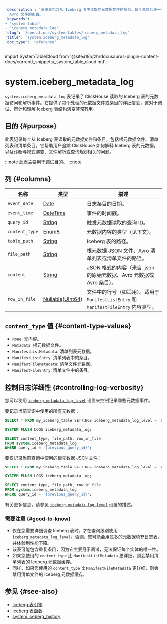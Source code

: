 ```yaml
---
'description': '系统表包含从 Iceberg 表中读取的元数据文件的信息。每个条目代表一个根元数据文件、从 Avro 文件中提取的元数据，或者某个
  Avro 文件的条目。'
'keywords':
- 'system table'
- 'iceberg_metadata_log'
'slug': '/operations/system-tables/iceberg_metadata_log'
'title': 'system.iceberg_metadata_log'
'doc_type': 'reference'
---
```


import SystemTableCloud from '@site/i18n/zh/docusaurus-plugin-content-docs/current/_snippets/_system_table_cloud.md';


# system.iceberg_metadata_log

`system.iceberg_metadata_log` 表记录了 ClickHouse 读取的 Iceberg 表的元数据访问和解析事件。它提供了每个处理的元数据文件或条目的详细信息，这对于调试、审计和理解 Iceberg 表结构演变非常有用。

## 目的 {#purpose}

此表记录每个从 Iceberg 表读取的元数据文件和条目，包括根元数据文件、清单列表和清单条目。它帮助用户追踪 ClickHouse 如何解释 Iceberg 表的元数据，以及诊断与模式演变、文件解析或查询规划相关的问题。

:::note
此表主要用于调试目的。
:::note

## 列 {#columns}
| 名称           | 类型      | 描述                                                                                     |
|----------------|-----------|------------------------------------------------------------------------------------------|
| `event_date`   | [Date](../../sql-reference/data-types/date.md)      | 日志条目的日期。                                                                         |
| `event_time`   | [DateTime](../../sql-reference/data-types/datetime.md)  | 事件的时间戳。                                                                          |
| `query_id`     | [String](../../sql-reference/data-types/string.md)    | 触发元数据读取的查询 ID。                                                              |
| `content_type` | [Enum8](../../sql-reference/data-types/enum.md)     | 元数据内容的类型（见下文）。                                                            |
| `table_path`   | [String](../../sql-reference/data-types/string.md)    | Iceberg 表的路径。                                                                      |
| `file_path`    | [String](../../sql-reference/data-types/string.md)    | 根元数据 JSON 文件、Avro 清单列表或清单文件的路径。                                       |
| `content`      | [String](../../sql-reference/data-types/string.md)    | JSON 格式的内容（来自 .json 的原始元数据、Avro 元数据或 Avro 条目）。                   |
| `row_in_file`  | [Nullable](../../sql-reference/data-types/nullable.md)([UInt64](../../sql-reference/data-types/int-uint.md)) | 文件中的行号（如适用）。适用于 `ManifestListEntry` 和 `ManifestFileEntry` 内容类型。 |

## `content_type` 值 {#content-type-values}

- `None`: 无内容。
- `Metadata`: 根元数据文件。
- `ManifestListMetadata`: 清单列表元数据。
- `ManifestListEntry`: 清单列表中的条目。
- `ManifestFileMetadata`: 清单文件元数据。
- `ManifestFileEntry`: 清单文件中的条目。

<SystemTableCloud/>

## 控制日志详细性 {#controlling-log-verbosity}

您可以使用 [`iceberg_metadata_log_level`](../../operations/settings/settings.md#iceberg_metadata_log_level) 设置来控制记录哪些元数据事件。

要记录当前查询中使用的所有元数据：

```sql
SELECT * FROM my_iceberg_table SETTINGS iceberg_metadata_log_level = 'manifest_file_entry';

SYSTEM FLUSH LOGS iceberg_metadata_log;

SELECT content_type, file_path, row_in_file
FROM system.iceberg_metadata_log
WHERE query_id = '{previous_query_id}';
```

要仅记录当前查询中使用的根元数据 JSON 文件：

```sql
SELECT * FROM my_iceberg_table SETTINGS iceberg_metadata_log_level = 'metadata';

SYSTEM FLUSH LOGS iceberg_metadata_log;

SELECT content_type, file_path, row_in_file
FROM system.iceberg_metadata_log
WHERE query_id = '{previous_query_id}';
```

有关更多信息，请参见 [`iceberg_metadata_log_level`](../../operations/settings/settings.md#iceberg_metadata_log_level) 设置的描述。

### 需要注意 {#good-to-know}

- 仅在您需要详细调查 Iceberg 表时，才在查询级别使用 `iceberg_metadata_log_level`。否则，您可能会用过多的元数据填充日志表，并体验到性能下降。
- 该表可能包含重复条目，因为它主要用于调试，无法保证每个实体的唯一性。
- 如果您使用的 `content_type` 比 `ManifestListMetadata` 更详细，则会禁用清单列表的 Iceberg 元数据缓存。
- 同样，如果您使用的 `content_type` 比 `ManifestFileMetadata` 更详细，则会禁用清单文件的 Iceberg 元数据缓存。

## 参见 {#see-also}
- [Iceberg 表引擎](../../engines/table-engines/integrations/iceberg.md)
- [Iceberg 表函数](../../sql-reference/table-functions/iceberg.md)
- [system.iceberg_history](./iceberg_history.md)
